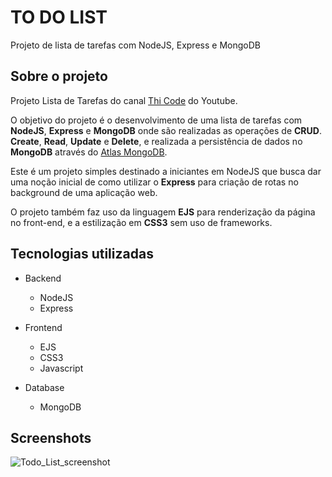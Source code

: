 # TO DO LIST
Projeto de lista de tarefas com NodeJS, Express e MongoDB

## Sobre o projeto
Projeto Lista de Tarefas do canal [Thi Code](https://www.youtube.com/@thicode.channel) do Youtube.

O objetivo do projeto é o desenvolvimento de uma lista de tarefas com **NodeJS**, **Express** e **MongoDB** onde são realizadas as operações de **CRUD**. **Create**, **Read**, **Update** e **Delete**, e realizada a persistência de dados no **MongoDB** através do [Atlas MongoDB](https://www.mongodb.com/atlas/database).

Este é um projeto simples destinado a iniciantes em NodeJS que busca dar uma noção inicial de como utilizar o **Express** para criação de rotas no background de uma aplicação web.

O projeto também faz uso da linguagem **EJS** para renderização da página no front-end, e a estilização em **CSS3** sem uso de frameworks.

## Tecnologias utilizadas
- Backend
	+ NodeJS
	+ Express

- Frontend
	+ EJS
	+ CSS3
	+ Javascript
	
- Database
	+ MongoDB
	
## Screenshots

	
![Todo_List_screenshot](https://user-images.githubusercontent.com/112025063/212751927-6b842fdc-692d-47f3-b025-a267d6d75f9d.png)







